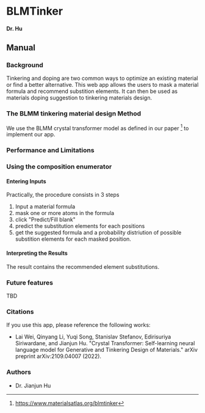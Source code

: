 

# BLMTinker
#### Dr. Hu

## Manual

### Background 

Tinkering and doping are two common ways to optimize an existing material or find a better alternative. This web app allows the users to mask a material formula and recommend substition elements. It can then be used as materials doping suggestion to tinkering materials design.

### The BLMM tinkering material design Method

We use the BLMM crystal transformer model as defined in our paper [^1] to implement our app.  



### Performance and Limitations



### Using the composition enumerator

#### Entering Inputs

Practically, the procedure consists in 3 steps

1. Input a material formula
2. mask one or more atoms in the formula
3. click "Predict/Fill blank"
4. predict the substitution elements for each positions
5. get the suggested formula and a probability distriution of possible substition elements for each masked position.

#### Interpreting the Results

The result contains the recommended element substitutions.

### Future features

TBD

### Citations

If you use this app, please reference the following works:

- Lai Wei, Qinyang Li, Yuqi Song, Stanislav Stefanov, Edirisuriya Siriwardane, and Jianjun Hu. "Crystal Transformer: Self-learning neural language model for Generative and Tinkering Design of Materials." arXiv preprint arXiv:2109.04007 (2022).



[^1]: https://www.materialsatlas.org/blmtinker

### Authors

- Dr. Jianjun Hu
